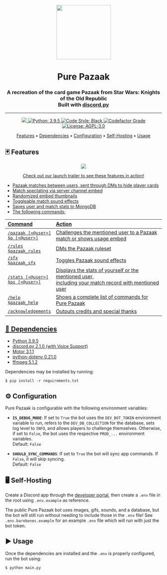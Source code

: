 <p align="center"><img src="https://user-images.githubusercontent.com/78996965/206857624-98aba1e4-3e8b-414f-ba25-2283d549ffb4.png" width="175" height="175"></a></p>

<h1 align="center">Pure Pazaak</h1>
<p align="center"></p>
<h3 align=center>A recreation of the card game Pazaak from Star Wars: Knights of the Old Republic</br>Built with <a href=https://github.com/Rapptz/discord.py>discord.py</a></h3>

---

<p align="center">
  <a href="https://discord.com/api/oauth2/authorize?client_id=855632523060707378&permissions=274914659328&scope=bot%20applications.commands">
     <img src="https://img.shields.io/static/v1?label=Invite%20Me&message=Pure%20Pazaak%232096&plastic&color=5865F2&logo=discord">
  </a>
  <a href="https://www.python.org/">
     <img src="https://img.shields.io/badge/python-3.9.5-blue" alt="Python: 3.9.5">
  </a>
  <a href="https://github.com/psf/black">
    <img src="https://img.shields.io/badge/code%20style-black-000000.svg" alt="Code Style: Black">
  </a>
  <a href="https://www.codefactor.io/repository/github/sim0nv/pure-pazaak">
    <img src="https://www.codefactor.io/repository/github/sim0nv/pure-pazaak/badge" alt="Codefactor Grade">
  </a>
  <a href="https://github.com/Sim0nV/pure-pazaak/blob/master/LICENSE.txt">
      <img src="https://img.shields.io/badge/license-AGPL--3.0-blue" alt="License: AGPL-3.0">
  </a>
</p>

<p align="center">
  <a href="#-features">Features</a>
  •
  <a href="#-dependencies">Dependencies</a>
  •
  <a href="#%EF%B8%8F-configuration">Configuration</a>
  •
  <a href="#%EF%B8%8F-self-hosting">Self-Hosting</a>
  •
  <a href="#%EF%B8%8F-self-hosting">Usage</a>
</p>

## 🃏 Features

<p align="center">
  <a href="https://youtu.be/MxxmQAGs53o">
  <img src="https://user-images.githubusercontent.com/78996965/207284997-cfa944d8-aad9-4bf8-a1ed-0c2375fae55a.gif">
</p>
<p align="center">
  <a href="https://youtu.be/MxxmQAGs53o">
  Check out our launch trailer to see these features in action!
</p>

- Pazaak matches between users, sent through DMs to hide player cards
- Match spectating via server channel embed
- Randomized embed thumbnails
- Toggleable match sound effects
- Saves user and match stats to MongoDB
- The following commands:

| Command                                | Action                                                                                                    |
| :------------------------------------- | :-------------------------------------------------------------------------------------------------------- |
| `/pazaak [<@user>]`</br>`$p [<@user>]` | Challenges the mentioned user to a Pazaak match or shows usage embed                                      |
| `/rules`</br>`$pazaak_rules`           | DMs the Pazaak ruleset                                                                                    |
| `/sfx`</br>`$pazaak_sfx`               | Toggles Pazaak sound effects                                                                              |
| `/stats [<@user>]`</br>`$ps [<@user>]` | Displays the stats of yourself or the mentioned user,</br>including your match record with mentioned user |
| `/help`</br>`$pazaak_help`             | Shows a complete list of commands for Pure Pazaak                                                         |
| `/acknowledgements`                    | Outputs credits and special thanks                                                                        |

## 📄 Dependencies

- [Python 3.9.5](https://www.python.org/)
- [discord.py 2.1.0 (with Voice Support)](https://github.com/Rapptz/discord.py)
- [Motor 3.1.1](https://github.com/mongodb/motor)
- [python-dotenv 0.21.0](https://github.com/theskumar/python-dotenv)
- [ffmpeg 5.1.2](https://ffmpeg.org/)

Dependencies may be installed by running:

```
$ pip install -r requirements.txt
```

## ⚙️ Configuration

Pure Pazaak is configurable with the following environment variables:

- **`IS_DEBUG_MODE`**: If set to `True` the bot uses the `DEV_BOT_TOKEN` environment variable to run, refers to the `DEV_DB_COLLECTION` for the database, sets log level to `INFO`, and allows players to challenge themselves. Otherwise, if set to `False`, the bot uses the respective `PROD_...` environment variables.<br/>
  Default: `False`

- **`SHOULD_SYNC_COMMANDS`**: If set to `True` the bot will sync app commands. If `False`, it will skip syncing.<br/>
  Default: `False`

## 🖥️ Self-Hosting

Create a Discord app through the [developer portal](https://discord.com/developers/applications),
then create a `.env` file in the root using `.env.example` as reference.

The public Pure Pazaak bot uses images, gifs, sounds, and a database,
but the bot will still run without needing to include those in the `.env` file!
See `.env.barebones.example` for an example `.env` file which will run with just the bot token.

## ▶️ Usage

Once the dependencies are installed and the `.env` is properly configured, run the bot using:

```
$ python main.py
```
